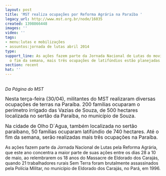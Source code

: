 ```yaml
---
layout: post
title: 'MST realiza ocupações por Reforma Agrária na Paraíba '
legacy_url: http://www.mst.org.br/node/16035
created: 1398866448
images: ''
video: ''
tags:
- menu:lutas e mobilizações
- assuntos:jornada de lutas abril 2014
type: 
support_line: As ações fazem parte da Jornada Nacional de Lutas do movimento.&nbsp;Até
  o fim da semana, mais três ocupações de latifúndios estão planejadas.
section: recent
hat: ''
---
```

<p><br><em>Da Página do MST<!--[if gte mso 9]><xml>
 <o:OfficeDocumentSettings>
  <o:RelyOnVML ></o>
  <o:AllowPNG ></o>
 </o:OfficeDocumentSettings>
</xml><![endif]--></em></p><p><!--[if gte mso 9]><xml>
 <w:WordDocument>
  <w:View>Normal</w:View>
  <w:Zoom>0</w:Zoom>
  <w:TrackMoves ></w>
  <w:TrackFormatting ></w>
  <w:HyphenationZone>21</w:HyphenationZone>
  <w:PunctuationKerning ></w>
  <w:ValidateAgainstSchemas ></w>
  <w:SaveIfXMLInvalid>false</w:SaveIfXMLInvalid>
  <w:IgnoreMixedContent>false</w:IgnoreMixedContent>
  <w:AlwaysShowPlaceholderText>false</w:AlwaysShowPlaceholderText>
  <w:DoNotPromoteQF ></w>
  <w:LidThemeOther>PT-BR</w:LidThemeOther>
  <w:LidThemeAsian>X-NONE</w:LidThemeAsian>
  <w:LidThemeComplexScript>X-NONE</w:LidThemeComplexScript>
  <w:Compatibility>
   <w:BreakWrappedTables ></w>
   <w:SnapToGridInCell ></w>
   <w:WrapTextWithPunct ></w>
   <w:UseAsianBreakRules ></w>
   <w:DontGrowAutofit ></w>
   <w:SplitPgBreakAndParaMark ></w>
   <w:DontVertAlignCellWithSp ></w>
   <w:DontBreakConstrainedForcedTables ></w>
   <w:DontVertAlignInTxbx ></w>
   <w:Word11KerningPairs ></w>
   <w:CachedColBalance ></w>
  </w:Compatibility>
  <m:mathPr>
   <m:mathFont m:val="Cambria Math" ></m>
   <m:brkBin m:val="before" ></m>
   <m:brkBinSub m:val="--" ></m>
   <m:smallFrac m:val="off" ></m>
   <m:dispDef ></m>
   <m:lMargin m:val="0" ></m>
   <m:rMargin m:val="0" ></m>
   <m:defJc m:val="centerGroup" ></m>
   <m:wrapIndent m:val="1440" ></m>
   <m:intLim m:val="subSup" ></m>
   <m:naryLim m:val="undOvr" ></m>
  </m:mathPr></w:WordDocument>
</xml><![endif]--><!--[if gte mso 9]><xml>
 <w:LatentStyles DefLockedState="false" DefUnhideWhenUsed="true"
  DefSemiHidden="true" DefQFormat="false" DefPriority="99"
  LatentStyleCount="267">
  <w:LsdException Locked="false" Priority="0" SemiHidden="false"
   UnhideWhenUsed="false" QFormat="true" Name="Normal" ></w>
  <w:LsdException Locked="false" Priority="9" SemiHidden="false"
   UnhideWhenUsed="false" QFormat="true" Name="heading 1" ></w>
  <w:LsdException Locked="false" Priority="9" QFormat="true" Name="heading 2" ></w>
  <w:LsdException Locked="false" Priority="9" QFormat="true" Name="heading 3" ></w>
  <w:LsdException Locked="false" Priority="9" QFormat="true" Name="heading 4" ></w>
  <w:LsdException Locked="false" Priority="9" QFormat="true" Name="heading 5" ></w>
  <w:LsdException Locked="false" Priority="9" QFormat="true" Name="heading 6" ></w>
  <w:LsdException Locked="false" Priority="9" QFormat="true" Name="heading 7" ></w>
  <w:LsdException Locked="false" Priority="9" QFormat="true" Name="heading 8" ></w>
  <w:LsdException Locked="false" Priority="9" QFormat="true" Name="heading 9" ></w>
  <w:LsdException Locked="false" Priority="39" Name="toc 1" ></w>
  <w:LsdException Locked="false" Priority="39" Name="toc 2" ></w>
  <w:LsdException Locked="false" Priority="39" Name="toc 3" ></w>
  <w:LsdException Locked="false" Priority="39" Name="toc 4" ></w>
  <w:LsdException Locked="false" Priority="39" Name="toc 5" ></w>
  <w:LsdException Locked="false" Priority="39" Name="toc 6" ></w>
  <w:LsdException Locked="false" Priority="39" Name="toc 7" ></w>
  <w:LsdException Locked="false" Priority="39" Name="toc 8" ></w>
  <w:LsdException Locked="false" Priority="39" Name="toc 9" ></w>
  <w:LsdException Locked="false" Priority="35" QFormat="true" Name="caption" ></w>
  <w:LsdException Locked="false" Priority="10" SemiHidden="false"
   UnhideWhenUsed="false" QFormat="true" Name="Title" ></w>
  <w:LsdException Locked="false" Priority="1" Name="Default Paragraph Font" ></w>
  <w:LsdException Locked="false" Priority="11" SemiHidden="false"
   UnhideWhenUsed="false" QFormat="true" Name="Subtitle" ></w>
  <w:LsdException Locked="false" Priority="22" SemiHidden="false"
   UnhideWhenUsed="false" QFormat="true" Name="Strong" ></w>
  <w:LsdException Locked="false" Priority="20" SemiHidden="false"
   UnhideWhenUsed="false" QFormat="true" Name="Emphasis" ></w>
  <w:LsdException Locked="false" Priority="59" SemiHidden="false"
   UnhideWhenUsed="false" Name="Table Grid" ></w>
  <w:LsdException Locked="false" UnhideWhenUsed="false" Name="Placeholder Text" ></w>
  <w:LsdException Locked="false" Priority="1" SemiHidden="false"
   UnhideWhenUsed="false" QFormat="true" Name="No Spacing" ></w>
  <w:LsdException Locked="false" Priority="60" SemiHidden="false"
   UnhideWhenUsed="false" Name="Light Shading" ></w>
  <w:LsdException Locked="false" Priority="61" SemiHidden="false"
   UnhideWhenUsed="false" Name="Light List" ></w>
  <w:LsdException Locked="false" Priority="62" SemiHidden="false"
   UnhideWhenUsed="false" Name="Light Grid" ></w>
  <w:LsdException Locked="false" Priority="63" SemiHidden="false"
   UnhideWhenUsed="false" Name="Medium Shading 1" ></w>
  <w:LsdException Locked="false" Priority="64" SemiHidden="false"
   UnhideWhenUsed="false" Name="Medium Shading 2" ></w>
  <w:LsdException Locked="false" Priority="65" SemiHidden="false"
   UnhideWhenUsed="false" Name="Medium List 1" ></w>
  <w:LsdException Locked="false" Priority="66" SemiHidden="false"
   UnhideWhenUsed="false" Name="Medium List 2" ></w>
  <w:LsdException Locked="false" Priority="67" SemiHidden="false"
   UnhideWhenUsed="false" Name="Medium Grid 1" ></w>
  <w:LsdException Locked="false" Priority="68" SemiHidden="false"
   UnhideWhenUsed="false" Name="Medium Grid 2" ></w>
  <w:LsdException Locked="false" Priority="69" SemiHidden="false"
   UnhideWhenUsed="false" Name="Medium Grid 3" ></w>
  <w:LsdException Locked="false" Priority="70" SemiHidden="false"
   UnhideWhenUsed="false" Name="Dark List" ></w>
  <w:LsdException Locked="false" Priority="71" SemiHidden="false"
   UnhideWhenUsed="false" Name="Colorful Shading" ></w>
  <w:LsdException Locked="false" Priority="72" SemiHidden="false"
   UnhideWhenUsed="false" Name="Colorful List" ></w>
  <w:LsdException Locked="false" Priority="73" SemiHidden="false"
   UnhideWhenUsed="false" Name="Colorful Grid" ></w>
  <w:LsdException Locked="false" Priority="60" SemiHidden="false"
   UnhideWhenUsed="false" Name="Light Shading Accent 1" ></w>
  <w:LsdException Locked="false" Priority="61" SemiHidden="false"
   UnhideWhenUsed="false" Name="Light List Accent 1" ></w>
  <w:LsdException Locked="false" Priority="62" SemiHidden="false"
   UnhideWhenUsed="false" Name="Light Grid Accent 1" ></w>
  <w:LsdException Locked="false" Priority="63" SemiHidden="false"
   UnhideWhenUsed="false" Name="Medium Shading 1 Accent 1" ></w>
  <w:LsdException Locked="false" Priority="64" SemiHidden="false"
   UnhideWhenUsed="false" Name="Medium Shading 2 Accent 1" ></w>
  <w:LsdException Locked="false" Priority="65" SemiHidden="false"
   UnhideWhenUsed="false" Name="Medium List 1 Accent 1" ></w>
  <w:LsdException Locked="false" UnhideWhenUsed="false" Name="Revision" ></w>
  <w:LsdException Locked="false" Priority="34" SemiHidden="false"
   UnhideWhenUsed="false" QFormat="true" Name="List Paragraph" ></w>
  <w:LsdException Locked="false" Priority="29" SemiHidden="false"
   UnhideWhenUsed="false" QFormat="true" Name="Quote" ></w>
  <w:LsdException Locked="false" Priority="30" SemiHidden="false"
   UnhideWhenUsed="false" QFormat="true" Name="Intense Quote" ></w>
  <w:LsdException Locked="false" Priority="66" SemiHidden="false"
   UnhideWhenUsed="false" Name="Medium List 2 Accent 1" ></w>
  <w:LsdException Locked="false" Priority="67" SemiHidden="false"
   UnhideWhenUsed="false" Name="Medium Grid 1 Accent 1" ></w>
  <w:LsdException Locked="false" Priority="68" SemiHidden="false"
   UnhideWhenUsed="false" Name="Medium Grid 2 Accent 1" ></w>
  <w:LsdException Locked="false" Priority="69" SemiHidden="false"
   UnhideWhenUsed="false" Name="Medium Grid 3 Accent 1" ></w>
  <w:LsdException Locked="false" Priority="70" SemiHidden="false"
   UnhideWhenUsed="false" Name="Dark List Accent 1" ></w>
  <w:LsdException Locked="false" Priority="71" SemiHidden="false"
   UnhideWhenUsed="false" Name="Colorful Shading Accent 1" ></w>
  <w:LsdException Locked="false" Priority="72" SemiHidden="false"
   UnhideWhenUsed="false" Name="Colorful List Accent 1" ></w>
  <w:LsdException Locked="false" Priority="73" SemiHidden="false"
   UnhideWhenUsed="false" Name="Colorful Grid Accent 1" ></w>
  <w:LsdException Locked="false" Priority="60" SemiHidden="false"
   UnhideWhenUsed="false" Name="Light Shading Accent 2" ></w>
  <w:LsdException Locked="false" Priority="61" SemiHidden="false"
   UnhideWhenUsed="false" Name="Light List Accent 2" ></w>
  <w:LsdException Locked="false" Priority="62" SemiHidden="false"
   UnhideWhenUsed="false" Name="Light Grid Accent 2" ></w>
  <w:LsdException Locked="false" Priority="63" SemiHidden="false"
   UnhideWhenUsed="false" Name="Medium Shading 1 Accent 2" ></w>
  <w:LsdException Locked="false" Priority="64" SemiHidden="false"
   UnhideWhenUsed="false" Name="Medium Shading 2 Accent 2" ></w>
  <w:LsdException Locked="false" Priority="65" SemiHidden="false"
   UnhideWhenUsed="false" Name="Medium List 1 Accent 2" ></w>
  <w:LsdException Locked="false" Priority="66" SemiHidden="false"
   UnhideWhenUsed="false" Name="Medium List 2 Accent 2" ></w>
  <w:LsdException Locked="false" Priority="67" SemiHidden="false"
   UnhideWhenUsed="false" Name="Medium Grid 1 Accent 2" ></w>
  <w:LsdException Locked="false" Priority="68" SemiHidden="false"
   UnhideWhenUsed="false" Name="Medium Grid 2 Accent 2" ></w>
  <w:LsdException Locked="false" Priority="69" SemiHidden="false"
   UnhideWhenUsed="false" Name="Medium Grid 3 Accent 2" ></w>
  <w:LsdException Locked="false" Priority="70" SemiHidden="false"
   UnhideWhenUsed="false" Name="Dark List Accent 2" ></w>
  <w:LsdException Locked="false" Priority="71" SemiHidden="false"
   UnhideWhenUsed="false" Name="Colorful Shading Accent 2" ></w>
  <w:LsdException Locked="false" Priority="72" SemiHidden="false"
   UnhideWhenUsed="false" Name="Colorful List Accent 2" ></w>
  <w:LsdException Locked="false" Priority="73" SemiHidden="false"
   UnhideWhenUsed="false" Name="Colorful Grid Accent 2" ></w>
  <w:LsdException Locked="false" Priority="60" SemiHidden="false"
   UnhideWhenUsed="false" Name="Light Shading Accent 3" ></w>
  <w:LsdException Locked="false" Priority="61" SemiHidden="false"
   UnhideWhenUsed="false" Name="Light List Accent 3" ></w>
  <w:LsdException Locked="false" Priority="62" SemiHidden="false"
   UnhideWhenUsed="false" Name="Light Grid Accent 3" ></w>
  <w:LsdException Locked="false" Priority="63" SemiHidden="false"
   UnhideWhenUsed="false" Name="Medium Shading 1 Accent 3" ></w>
  <w:LsdException Locked="false" Priority="64" SemiHidden="false"
   UnhideWhenUsed="false" Name="Medium Shading 2 Accent 3" ></w>
  <w:LsdException Locked="false" Priority="65" SemiHidden="false"
   UnhideWhenUsed="false" Name="Medium List 1 Accent 3" ></w>
  <w:LsdException Locked="false" Priority="66" SemiHidden="false"
   UnhideWhenUsed="false" Name="Medium List 2 Accent 3" ></w>
  <w:LsdException Locked="false" Priority="67" SemiHidden="false"
   UnhideWhenUsed="false" Name="Medium Grid 1 Accent 3" ></w>
  <w:LsdException Locked="false" Priority="68" SemiHidden="false"
   UnhideWhenUsed="false" Name="Medium Grid 2 Accent 3" ></w>
  <w:LsdException Locked="false" Priority="69" SemiHidden="false"
   UnhideWhenUsed="false" Name="Medium Grid 3 Accent 3" ></w>
  <w:LsdException Locked="false" Priority="70" SemiHidden="false"
   UnhideWhenUsed="false" Name="Dark List Accent 3" ></w>
  <w:LsdException Locked="false" Priority="71" SemiHidden="false"
   UnhideWhenUsed="false" Name="Colorful Shading Accent 3" ></w>
  <w:LsdException Locked="false" Priority="72" SemiHidden="false"
   UnhideWhenUsed="false" Name="Colorful List Accent 3" ></w>
  <w:LsdException Locked="false" Priority="73" SemiHidden="false"
   UnhideWhenUsed="false" Name="Colorful Grid Accent 3" ></w>
  <w:LsdException Locked="false" Priority="60" SemiHidden="false"
   UnhideWhenUsed="false" Name="Light Shading Accent 4" ></w>
  <w:LsdException Locked="false" Priority="61" SemiHidden="false"
   UnhideWhenUsed="false" Name="Light List Accent 4" ></w>
  <w:LsdException Locked="false" Priority="62" SemiHidden="false"
   UnhideWhenUsed="false" Name="Light Grid Accent 4" ></w>
  <w:LsdException Locked="false" Priority="63" SemiHidden="false"
   UnhideWhenUsed="false" Name="Medium Shading 1 Accent 4" ></w>
  <w:LsdException Locked="false" Priority="64" SemiHidden="false"
   UnhideWhenUsed="false" Name="Medium Shading 2 Accent 4" ></w>
  <w:LsdException Locked="false" Priority="65" SemiHidden="false"
   UnhideWhenUsed="false" Name="Medium List 1 Accent 4" ></w>
  <w:LsdException Locked="false" Priority="66" SemiHidden="false"
   UnhideWhenUsed="false" Name="Medium List 2 Accent 4" ></w>
  <w:LsdException Locked="false" Priority="67" SemiHidden="false"
   UnhideWhenUsed="false" Name="Medium Grid 1 Accent 4" ></w>
  <w:LsdException Locked="false" Priority="68" SemiHidden="false"
   UnhideWhenUsed="false" Name="Medium Grid 2 Accent 4" ></w>
  <w:LsdException Locked="false" Priority="69" SemiHidden="false"
   UnhideWhenUsed="false" Name="Medium Grid 3 Accent 4" ></w>
  <w:LsdException Locked="false" Priority="70" SemiHidden="false"
   UnhideWhenUsed="false" Name="Dark List Accent 4" ></w>
  <w:LsdException Locked="false" Priority="71" SemiHidden="false"
   UnhideWhenUsed="false" Name="Colorful Shading Accent 4" ></w>
  <w:LsdException Locked="false" Priority="72" SemiHidden="false"
   UnhideWhenUsed="false" Name="Colorful List Accent 4" ></w>
  <w:LsdException Locked="false" Priority="73" SemiHidden="false"
   UnhideWhenUsed="false" Name="Colorful Grid Accent 4" ></w>
  <w:LsdException Locked="false" Priority="60" SemiHidden="false"
   UnhideWhenUsed="false" Name="Light Shading Accent 5" ></w>
  <w:LsdException Locked="false" Priority="61" SemiHidden="false"
   UnhideWhenUsed="false" Name="Light List Accent 5" ></w>
  <w:LsdException Locked="false" Priority="62" SemiHidden="false"
   UnhideWhenUsed="false" Name="Light Grid Accent 5" ></w>
  <w:LsdException Locked="false" Priority="63" SemiHidden="false"
   UnhideWhenUsed="false" Name="Medium Shading 1 Accent 5" ></w>
  <w:LsdException Locked="false" Priority="64" SemiHidden="false"
   UnhideWhenUsed="false" Name="Medium Shading 2 Accent 5" ></w>
  <w:LsdException Locked="false" Priority="65" SemiHidden="false"
   UnhideWhenUsed="false" Name="Medium List 1 Accent 5" ></w>
  <w:LsdException Locked="false" Priority="66" SemiHidden="false"
   UnhideWhenUsed="false" Name="Medium List 2 Accent 5" ></w>
  <w:LsdException Locked="false" Priority="67" SemiHidden="false"
   UnhideWhenUsed="false" Name="Medium Grid 1 Accent 5" ></w>
  <w:LsdException Locked="false" Priority="68" SemiHidden="false"
   UnhideWhenUsed="false" Name="Medium Grid 2 Accent 5" ></w>
  <w:LsdException Locked="false" Priority="69" SemiHidden="false"
   UnhideWhenUsed="false" Name="Medium Grid 3 Accent 5" ></w>
  <w:LsdException Locked="false" Priority="70" SemiHidden="false"
   UnhideWhenUsed="false" Name="Dark List Accent 5" ></w>
  <w:LsdException Locked="false" Priority="71" SemiHidden="false"
   UnhideWhenUsed="false" Name="Colorful Shading Accent 5" ></w>
  <w:LsdException Locked="false" Priority="72" SemiHidden="false"
   UnhideWhenUsed="false" Name="Colorful List Accent 5" ></w>
  <w:LsdException Locked="false" Priority="73" SemiHidden="false"
   UnhideWhenUsed="false" Name="Colorful Grid Accent 5" ></w>
  <w:LsdException Locked="false" Priority="60" SemiHidden="false"
   UnhideWhenUsed="false" Name="Light Shading Accent 6" ></w>
  <w:LsdException Locked="false" Priority="61" SemiHidden="false"
   UnhideWhenUsed="false" Name="Light List Accent 6" ></w>
  <w:LsdException Locked="false" Priority="62" SemiHidden="false"
   UnhideWhenUsed="false" Name="Light Grid Accent 6" ></w>
  <w:LsdException Locked="false" Priority="63" SemiHidden="false"
   UnhideWhenUsed="false" Name="Medium Shading 1 Accent 6" ></w>
  <w:LsdException Locked="false" Priority="64" SemiHidden="false"
   UnhideWhenUsed="false" Name="Medium Shading 2 Accent 6" ></w>
  <w:LsdException Locked="false" Priority="65" SemiHidden="false"
   UnhideWhenUsed="false" Name="Medium List 1 Accent 6" ></w>
  <w:LsdException Locked="false" Priority="66" SemiHidden="false"
   UnhideWhenUsed="false" Name="Medium List 2 Accent 6" ></w>
  <w:LsdException Locked="false" Priority="67" SemiHidden="false"
   UnhideWhenUsed="false" Name="Medium Grid 1 Accent 6" ></w>
  <w:LsdException Locked="false" Priority="68" SemiHidden="false"
   UnhideWhenUsed="false" Name="Medium Grid 2 Accent 6" ></w>
  <w:LsdException Locked="false" Priority="69" SemiHidden="false"
   UnhideWhenUsed="false" Name="Medium Grid 3 Accent 6" ></w>
  <w:LsdException Locked="false" Priority="70" SemiHidden="false"
   UnhideWhenUsed="false" Name="Dark List Accent 6" ></w>
  <w:LsdException Locked="false" Priority="71" SemiHidden="false"
   UnhideWhenUsed="false" Name="Colorful Shading Accent 6" ></w>
  <w:LsdException Locked="false" Priority="72" SemiHidden="false"
   UnhideWhenUsed="false" Name="Colorful List Accent 6" ></w>
  <w:LsdException Locked="false" Priority="73" SemiHidden="false"
   UnhideWhenUsed="false" Name="Colorful Grid Accent 6" ></w>
  <w:LsdException Locked="false" Priority="19" SemiHidden="false"
   UnhideWhenUsed="false" QFormat="true" Name="Subtle Emphasis" ></w>
  <w:LsdException Locked="false" Priority="21" SemiHidden="false"
   UnhideWhenUsed="false" QFormat="true" Name="Intense Emphasis" ></w>
  <w:LsdException Locked="false" Priority="31" SemiHidden="false"
   UnhideWhenUsed="false" QFormat="true" Name="Subtle Reference" ></w>
  <w:LsdException Locked="false" Priority="32" SemiHidden="false"
   UnhideWhenUsed="false" QFormat="true" Name="Intense Reference" ></w>
  <w:LsdException Locked="false" Priority="33" SemiHidden="false"
   UnhideWhenUsed="false" QFormat="true" Name="Book Title" ></w>
  <w:LsdException Locked="false" Priority="37" Name="Bibliography" ></w>
  <w:LsdException Locked="false" Priority="39" QFormat="true" Name="TOC Heading" ></w>
 </w:LatentStyles>
</xml><![endif]--><!--[if gte mso 10]>
<style>
 /* Style Definitions */
 table.MsoNormalTable
	{mso-style-name:"Tabela normal";
	mso-tstyle-rowband-size:0;
	mso-tstyle-colband-size:0;
	mso-style-noshow:yes;
	mso-style-priority:99;
	mso-style-qformat:yes;
	mso-style-parent:"";
	mso-padding-alt:0cm 5.4pt 0cm 5.4pt;
	mso-para-margin-top:0cm;
	mso-para-margin-right:0cm;
	mso-para-margin-bottom:10.0pt;
	mso-para-margin-left:0cm;
	line-height:115%;
	mso-pagination:widow-orphan;
	font-size:11.0pt;
	font-family:"Calibri","sans-serif";
	mso-ascii-font-family:Calibri;
	mso-ascii-theme-font:minor-latin;
	mso-fareast-font-family:"Times New Roman";
	mso-fareast-theme-font:minor-fareast;
	mso-hansi-font-family:Calibri;
	mso-hansi-theme-font:minor-latin;}
</style>
<![endif]--></p><p class="MsoNormal"><span style="font-size:12.0pt;line-height:115%">Nesta terça-feira (30/04), militantes do MST realizaram diversas ocupações de terras na Paraíba. 200 famílias ocuparam o perímetro irrigado das Vazias de Souza, de 500 hectares localizada no sertão da Paraíba, no município de Souza. </span></p>  <p class="MsoNormal"><span style="font-size:12.0pt;line-height:115%">Na cidade de Olho D´Agua, também localizada no sertão paraibano, 50 famílias ocuparam latifúndio de 740 hectares. Até o fim da semana, serão realizadas mais três ocupações na Paraíba. </span></p>  <p class="MsoNormal">As ações fazem parte da Jornada Nacional de Lutas pela Reforma Agrária, que este ano concentra a maior parte de suas ações entre os dias 28 a 10 de maio, ao relembrarem os 18 anos do Massacre de Eldorado dos Carajás, quando 21 trabalhadores rurais Sem Terra foram brutalmente assassinados pela Polícia Militar, no município de Eldorado dos Carajás, no Pará, em 1996.</p><p>&nbsp;</p>
